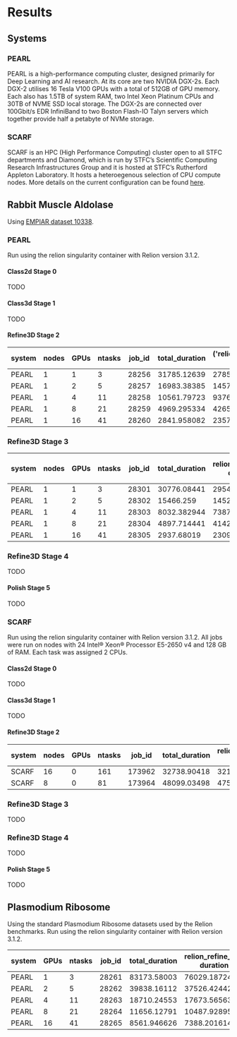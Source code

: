 # Results

## Systems

### PEARL
PEARL is a high-performance computing cluster, designed primarily for Deep Learning and AI research. At its core are two NVIDIA DGX-2s. Each DGX-2 utilises 16 Tesla V100 GPUs with a total of 512GB of GPU memory. Each also has 1.5TB of system RAM, two Intel Xeon Platinum CPUs and 30TB of NVME SSD local storage. The DGX-2s are connected over 100Gbit/s EDR InfiniBand to two Boston Flash-IO Talyn servers which together provide half a petabyte of NVMe storage.

### SCARF
SCARF is an HPC (High Performance Computing) cluster open to all STFC departments and Diamond, which is run by STFC’s Scientific Computing Research Infrastructures Group and it is hosted at STFC’s Rutherford Appleton Laboratory. It hosts a heteroegenous selection of CPU compute nodes. More details on the current configuration can be found [here](https://www.scarf.rl.ac.uk/scarf_hardware.html).

## Rabbit Muscle Aldolase

Using [EMPIAR dataset 10338](https://www.ebi.ac.uk/pdbe/emdb/empiar/entry/10338/).

### PEARL
Run using the relion singularity container with Relion version 3.1.2.

#### Class2d Stage 0
TODO

#### Class3d Stage 1
TODO

#### Refine3D Stage 2
| system | nodes | GPUs | ntasks | job_id | total_duration | ('relion_refine_mpi', 'duration') | ('relion_mask_create', 'duration') | ('relion_postprocess', 'duration') | ('relion_ctf_refine_mpi', 'duration') | ('relion_refine_mpi', 'acc_rotation') | ('relion_refine_mpi', 'acc_translation') | ('relion_refine_mpi', 'resolution') | ('relion_postprocess', '_rlnFinalResolution') | ('relion_postprocess', '_rlnBfactorUsedForSharpening') | ('relion_postprocess', '_rlnParticleBoxFractionSolventMask') | ('relion_ctf_refine_mpi', 'beam_tilt_x') | ('relion_ctf_refine_mpi', 'beam_tilt_y') |
|--------|-------|------|--------|--------|----------------|-----------------------------------|------------------------------------|------------------------------------|---------------------------------------|---------------------------------------|------------------------------------------|-------------------------------------|-----------------------------------------------|--------------------------------------------------------|--------------------------------------------------------------|------------------------------------------|------------------------------------------|
| PEARL  |     1 |    1 |      3 |  28256 |    31785.12639 |                       27851.31983 |                        41.74223351 |                        11.26367927 |                           3880.546141 |                                 1.227 |                                  0.47824 |                            3.629367 |                                      3.150769 |                                             -114.15386 |                                                    44.736736 |                                 -0.11276 |                                  0.10334 |
| PEARL  |     1 |    2 |      5 |  28257 |    16983.38385 |                       14575.14572 |                        41.83322978 |                        11.27802634 |                           2354.872569 |                                 1.213 |                                  0.47824 |                            3.629367 |                                      3.150769 |                                             -114.15386 |                                                    44.736736 |                                 -0.11172 |                                 0.104509 |
| PEARL  |     1 |    4 |     11 |  28258 |    10561.79723 |                       9376.763466 |                        41.48376679 |                        11.12217498 |                           1132.167431 |                                 1.234 |                                   0.4872 |                            3.629367 |                                      3.150769 |                                             -114.15386 |                                                    44.736736 |                                 -0.11315 |                                 0.102733 |
| PEARL  |     1 |    8 |     21 |  28259 |    4969.295334 |                       4265.943474 |                        40.93388176 |                        10.79140139 |                           651.3773253 |                                 1.233 |                                  0.47824 |                            3.629367 |                                      3.150769 |                                             -114.15386 |                                                    44.736736 |                                 -0.11153 |                                 0.107299 |
| PEARL  |     1 |   16 |     41 |  28260 |    2841.958082 |                       2357.543861 |                        40.91957307 |                        11.21114421 |                           432.0415237 |                                 1.224 |                                   0.4816 |                            3.629367 |                                      3.150769 |                                             -114.15386 |                                                    44.736736 |                                 -0.11405 |                                 0.100917 |

### Refine3D Stage 3

| system | nodes | GPUs | ntasks | job_id | total_duration | relion_refine_mpi duration | relion_mask_create duration | relion_postprocess duration | relion_preprocess_mpi duration | echo Select/job009/micrographs.star > ${RELION_OUTPUT_DIR}/Extract/coords_suffix_extract.star duration | relion_import duration | relion_star_handler duration | relion_refine_mpi acc_rotation | relion_refine_mpi acc_translation | relion_refine_mpi resolution | relion_postprocess _rlnFinalResolution | relion_postprocess _rlnBfactorUsedForSharpening | relion_postprocess _rlnParticleBoxFractionSolventMask | relion_preprocess_mpi pixel_size | relion_preprocess_mpi particle_size |
|--------|-------|------|--------|--------|----------------|----------------------------|-----------------------------|-----------------------------|--------------------------------|--------------------------------------------------------------------------------------------------------|------------------------|------------------------------|--------------------------------|-----------------------------------|------------------------------|----------------------------------------|-------------------------------------------------|-------------------------------------------------------|----------------------------------|-------------------------------------|
| PEARL  |     1 |    1 |      3 |  28301 |    30776.08441 |                29544.49747 |                 40.27743387 |                 10.56719327 |                    1167.516699 |                                                                                          0.05662560463 |            3.388005733 |                  9.513914824 |                           1.14 |                           0.46368 |                     3.496585 |                               3.116522 |                                      -109.12579 |                                             44.767834 |                             0.56 |                                 512 |
| PEARL  |     1 |    2 |      5 |  28302 |      15466.259 |                14524.47148 |                 41.54909897 |                 11.40543437 |                    874.6485126 |                                                                                          0.06341338158 |            3.526150942 |                  10.30263495 |                           1.12 |                           0.45808 |                     3.496585 |                               3.116522 |                                      -109.12579 |                                             44.767834 |                             0.56 |                                 512 |
| PEARL  |     1 |    4 |     11 |  28303 |    8032.382944 |                7387.398899 |                 41.80423164 |                  11.3474462 |                     577.089951 |                                                                                          0.05987381935 |            4.087095022 |                  10.29934859 |                          1.154 |                           0.47152 |                     3.496585 |                               3.116522 |                                      -109.12579 |                                             44.767834 |                             0.56 |                                 512 |
| PEARL  |     1 |    8 |     21 |  28304 |    4897.714441 |                4142.222507 |                 48.66506886 |                 13.42202687 |                    676.4907908 |                                                                                           0.1074018478 |            4.268348694 |                  12.20665956 |                          1.066 |                           0.45472 |                     3.496585 |                               3.116522 |                                      -109.12579 |                                             44.767834 |                             0.56 |                                 512 |
| PEARL  |     1 |   16 |     41 |  28305 |     2937.68019 |                2309.955555 |                 40.27271104 |                 11.77765846 |                    560.8373091 |                                                                                          0.06245279312 |            4.157188892 |                  10.33123088 |                          1.166 |                           0.46928 |                     3.496585 |                               3.116522 |                                      -109.12579 |                                             44.767834 |                             0.56 |                                 512 |

### Refine3D Stage 4

TODO

#### Polish Stage 5
TODO

### SCARF
Run using the relion singularity container with Relion version 3.1.2. All jobs were run on nodes with 24 Intel® Xeon® Processor E5-2650 v4 and 128 GB of RAM. Each task was assigned 2 CPUs.

#### Class2d Stage 0
TODO

#### Class3d Stage 1
TODO

#### Refine3D Stage 2
| system | nodes | GPUs | ntasks | job_id | total_duration | relion_refine_mpi duration | relion_mask_create duration | relion_postprocess duration | relion_ctf_refine_mpi duration | relion_refine_mpi acc_rotation | relion_refine_mpi acc_translation | relion_refine_mpi resolution | relion_postprocess _rlnFinalResolution | relion_postprocess _rlnBfactorUsedForSharpening | relion_postprocess _rlnParticleBoxFractionSolventMask | relion_ctf_refine_mpi beam_tilt_x | relion_ctf_refine_mpi beam_tilt_y |
|--------|-------|------|--------|--------|----------------|----------------------------|-----------------------------|-----------------------------|--------------------------------|--------------------------------|-----------------------------------|------------------------------|----------------------------------------|-------------------------------------------------|-------------------------------------------------------|-----------------------------------|-----------------------------------|
| SCARF  |    16 |    0 |    161 | 173962 |    32738.90418 |                32106.58736 |                 119.2381268 |                 23.02787757 |                    489.3474171 |                          1.261 |                           0.49392 |                     3.629367 |                               3.150769 |                                      -114.15386 |                                             44.736736 |                          -0.11352 |                          0.102728 |
| SCARF  |     8 |    0 |     81 | 173964 |    48099.03498 |                47573.72996 |                 55.72322869 |                 11.62700438 |                    456.6823997 |                          1.231 |                           0.48496 |                     3.629367 |                               3.150769 |                                      -114.15386 |                                             44.736736 |                          -0.11137 |                          0.104368 |

### Refine3D Stage 3
TODO

### Refine3D Stage 4
TODO

#### Polish Stage 5
TODO

## Plasmodium Ribosome

Using the standard Plasmodium Ribosome datasets used by the Relion benchmarks. Run using the relion singularity container with Relion version 3.1.2.

| system | GPUs | ntasks | job_id | total_duration | relion_refine_mpi duration | relion_refine_mpi duration |
|--------|------|--------|--------|----------------|----------------------------|----------------------------|
| PEARL  |    1 |      3 |  28261 |    83173.58003 |                76029.18724 |                7144.386019 |
| PEARL  |    2 |      5 |  28262 |    39838.16112 |                37526.42442 |                2311.719316 |
| PEARL  |    4 |     11 |  28263 |    18710.24553 |                17673.56563 |                1036.668402 |
| PEARL  |    8 |     21 |  28264 |    11656.12791 |                10487.92895 |                1168.177476 |
| PEARL  |   16 |     41 |  28265 |    8561.946626 |                7388.201614 |                1173.733041 |

